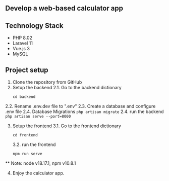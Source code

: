 ## Develop a web-based calculator app

## Technology Stack
- PHP 8.02
- Laravel 11
- Vue.js 3
- MySQL

## Project setup
1. Clone the repository from GitHub
2. Setup the backend
   2.1. Go to the backend dictionary
    ```
    cd backend
    ```
  2.2. Rename .env.dev file to ".env"
  2.3. Create a database and configure .env file
  2.4. Database Migrations 
    ```
    php artisan migrate
    ```
  2.4. run the backend
    ```
    php artisan serve --port=8000
    ```

3. Setup the frontend
   3.1. Go to the frontend dictionary
    ```
    cd frontend
    ```
    3.2. run the frontend
    ```
    npm run serve
    ```
** Note: node v18.17.1, npm v10.8.1

4. Enjoy the calculator app.
